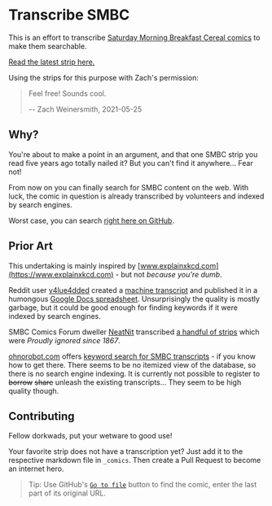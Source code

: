 # Transcribe SMBC

This is an effort to transcribe [Saturday Morning Breakfast Cereal comics](https://www.smbc-comics.com) to make them searchable.

[Read the latest strip here.](https://fricklerhandwerk.github.io/smbc/surly.html)

Using the strips for this purpose with Zach's permission:

> Feel free! Sounds cool.
>
> -- Zach Weinersmith, 2021-05-25

## Why?

You're about to make a point in an argument, and that one SMBC strip you read five years ago totally nailed it? But you can't find it anywhere... Fear not!

From now on you can finally search for SMBC content on the web. With luck, the comic in question is already transcribed by volunteers and indexed by search engines.

Worst case, you can search [right here on GitHub](https://github.com/fricklerhandwerk/smbc).

## Prior Art

This undertaking is mainly inspired by [www.explainxkcd.com](https://www.explainxkcd.com) - but not *because you're dumb*.

Reddit user [v4lue4dded](https://www.reddit.com/user/v4lue4dded/) created a [machine transcript](https://www.reddit.com/r/SMBCComics/comments/dqyzhi/finding_smbc_comics_via_text) and published it in a humongous [Google Docs spreadsheet](https://docs.google.com/spreadsheets/d/1CH3NX_xKOx-VIPZqp5GkCTHdS7QDsmg7w9Q71Z-aRT0). Unsurprisingly the quality is mostly garbage, but it could be good enough for finding keywords if it were indexed by search engines.

SMBC Comics Forum dweller [NeatNit](http://www.smbc-comics.com/smbcforum/memberlist.php?mode=viewprofile&u=45166) transcribed [a handful of strips](https://www.google.com/search?q=%22transcript+%28for+search+engines%29%22+site%3Asmbc-comics.com) which were *Proudly ignored since 1867*.

[ohnorobot.com](https://www.ohnorobot.com) offers [keyword search for SMBC transcripts](https://www.ohnorobot.com/index.php?comic=137) - if you know how to get there. There seems to be no itemized view of the database, so there is no search engine indexing. It is currently not possible to register to <s>borrow</s> <s>share</s> unleash the existing transcripts... They seem to be high quality though.

## Contributing

Fellow dorkwads, put your wetware to good use!

Your favorite strip does not have a transcription yet? Just add it to the respective markdown file in `_comics`. Then create a Pull Request to become an internet hero.

> Tip: Use GitHub's [`Go to file`](https://github.com/fricklerhandwerk/smbc/find/master) button to find the comic, enter the last part of its original URL.

